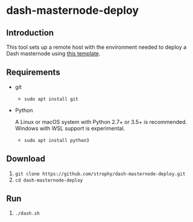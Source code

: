 # dash-masternode-deploy
 
## Introduction

This tool sets up a remote host with the environment needed to deploy a Dash masternode using [this template](https://github.com/strophy/dash-masternode-docker).

## Requirements

- git

  - `sudo apt install git`

- Python

  A Linux or macOS system with Python 2.7+ or 3.5+ is recommended. Windows with WSL support is experimental. 

  - `sudo apt install python3`

## Download

1. `git clone https://github.com/strophy/dash-masternode-deploy.git`
2. `cd dash-masternode-deploy`

## Run

1. `./dash.sh`
